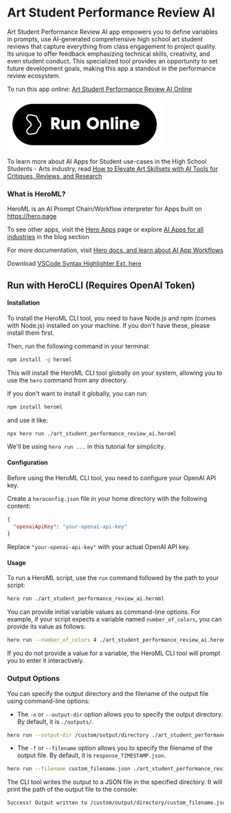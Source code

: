 # Art Student Performance Review AI

Art Student Performance Review AI app empowers you to define variables in prompts, use AI-generated comprehensive high school art student reviews that capture everything from class engagement to project quality. Its unique to offer feedback emphasizing technical skills, creativity, and even student conduct. This specialized tool provides an opportunity to set future development goals, making this app a standout in the performance review ecosystem.

To run this app online: [Art Student Performance Review AI Online](https://hero.page/app/art-student-performance-review-ai-ai-powered-high-school-art-reviews/noUhftq757dmGonDiC35)

[![Run Art Student Performance Review AI Online](/assets/run.svg)](https://hero.page/app/art-student-performance-review-ai-ai-powered-high-school-art-reviews/noUhftq757dmGonDiC35)

To learn more about AI Apps for Student use-cases in the High School Students - Arts industry, read [How to Elevate Art Skillsets with AI Tools for Critiques, Reviews, and Research](https://hero.page/blog/ai/high-school-students-arts/how-to-elevate-art-skillsets-with-ai-tools-for-critiques-reviews-and-research/170947)

### What is HeroML?
HeroML is an AI Prompt Chain/Workflow interpreter for Apps built on https://hero.page 

To see other apps, visit the [Hero Apps](https://hero.page/apps) page or explore [AI Apps for all industries](https://hero.page/blog) in the blog section

For more documentation, visit [Hero docs, and learn about AI App Workflows](https://hero.page/tutorials/introduction-to-heroml)

Download [VSCode Syntax Highlighter Ext. here](https://marketplace.visualstudio.com/items?itemName=hero-page.heroml)

## Run with HeroCLI (Requires OpenAI Token)

#### Installation

To install the HeroML CLI tool, you need to have Node.js and npm (comes with Node.js) installed on your machine. If you don't have these, please install them first. 

Then, run the following command in your terminal:

```bash
npm install -g heroml
```

This will install the HeroML CLI tool globally on your system, allowing you to use the `hero` command from any directory.

If you don't want to install it globally, you can run:

```bash
npm install heroml
```

and use it like:

```bash
npx hero run ./art_student_performance_review_ai.heroml
```

We'll be using `hero run ...` in this tutorial for simplicity.

#### Configuration

Before using the HeroML CLI tool, you need to configure your OpenAI API key. 

Create a `heroconfig.json` file in your home directory with the following content:

```json
{
  "openaiApiKey": "your-openai-api-key"
}
```

Replace `"your-openai-api-key"` with your actual OpenAI API key.

#### Usage

To run a HeroML script, use the `run` command followed by the path to your script:

```bash
hero run ./art_student_performance_review_ai.heroml
```

You can provide initial variable values as command-line options. For example, if your script expects a variable named `number_of_colors`, you can provide its value as follows:

```bash
hero run --number_of_colors 4 ./art_student_performance_review_ai.heroml
```

If you do not provide a value for a variable, the HeroML CLI tool will prompt you to enter it interactively.

### Output Options

You can specify the output directory and the filename of the output file using command-line options:

- The `-o` or `--output-dir` option allows you to specify the output directory. By default, it is `./outputs/`.

```bash
hero run --output-dir /custom/output/directory ./art_student_performance_review_ai.heroml
```

- The `-f` or `--filename` option allows you to specify the filename of the output file. By default, it is `response_TIMESTAMP.json`.

```bash
hero run --filename custom_filename.json ./art_student_performance_review_ai.heroml
```

The CLI tool writes the output to a JSON file in the specified directory. It will print the path of the output file to the console:

```bash
Success! Output written to /custom/output/directory/custom_filename.json
```

